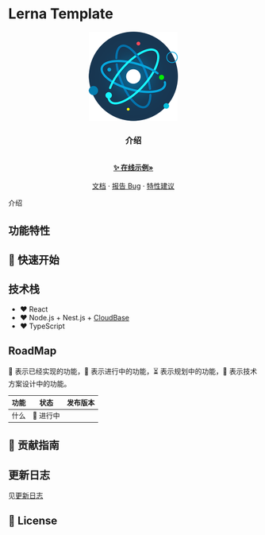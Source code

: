# Lerna Template

<p align="center">
  <img src="./logo.png" alt="Logo">
  <h3 align="center">
    介绍
  </h3>
  <p align="center">
    <br />
    <a href="">
      <strong>✨ 在线示例»</strong>
    </a>
    <br />
    <br />
    <a href="" target="_blank">文档</a>
    ·
    <a href="">报告 Bug</a>
    ·
    <a href="">特性建议</a>
  </p>
</p>

介绍

## 功能特性

## 🚀 快速开始

## 技术栈

- ❤️ React
- ❤️ Node.js + Nest.js + [CloudBase](https://cloudbase.net)
- ❤️ TypeScript

## RoadMap

🚀 表示已经实现的功能，👷 表示进行中的功能，⏳ 表示规划中的功能，🏹 表示技术方案设计中的功能。

| 功能 | 状态      | 发布版本 |
| ---- | --------- | -------- |
| 什么 | 👷 进行中 |          |

## 🤝 贡献指南

## 更新日志

见[更新日志](./CHANGELOG.md)

## 📝 License
